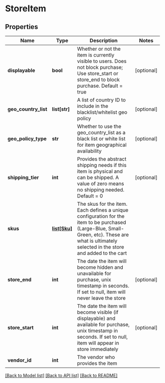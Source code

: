 # StoreItem

## Properties
Name | Type | Description | Notes
------------ | ------------- | ------------- | -------------
**displayable** | **bool** | Whether or not the item is currently visible to users. Does not block purchase; Use store_start or store_end to block purchase.  Default &#x3D; true | [optional] 
**geo_country_list** | **list[str]** | A list of country ID to include in the blacklist/whitelist geo policy | [optional] 
**geo_policy_type** | **str** | Whether to use the geo_country_list as a black list or white list for item geographical availability | [optional] 
**shipping_tier** | **int** | Provides the abstract shipping needs if this item is physical and can be shipped.  A value of zero means no shipping needed.  Default &#x3D; 0 | [optional] 
**skus** | [**list[Sku]**](Sku.md) | The skus for the item. Each defines a unique configuration for the item to be purchased (Large-Blue, Small-Green, etc). These are what is ultimately selected in the store and added to the cart | 
**store_end** | **int** | The date the item will become hidden and unavailable for purchase, unix timestamp in seconds.  If set to null, item will never leave the store | [optional] 
**store_start** | **int** | The date the item will become visible (if displayable) and available for purchase, unix timestamp in seconds.  If set to null, item will appear in store immediately | [optional] 
**vendor_id** | **int** | The vendor who provides the item | 

[[Back to Model list]](../README.md#documentation-for-models) [[Back to API list]](../README.md#documentation-for-api-endpoints) [[Back to README]](../README.md)


